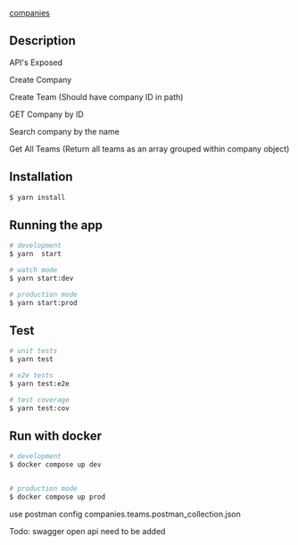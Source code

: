 

[companies](https://github.com/karthikneeliyan/nestjs-mongo) 

## Description

API's Exposed

Create Company

Create Team (Should have company ID in path)

GET Company by ID

Search company by the name

Get All Teams (Return all teams as an array grouped within company object)


## Installation

```bash
$ yarn install
```

## Running the app

```bash
# development
$ yarn  start

# watch mode
$ yarn start:dev

# production mode
$ yarn start:prod
```

## Test

```bash
# unit tests
$ yarn test

# e2e tests
$ yarn test:e2e

# test coverage
$ yarn test:cov
```
## Run with docker

```bash
# development
$ docker compose up dev


# production mode
$ docker compose up prod
```

use postman config companies.teams.postman_collection.json

Todo: swagger open api need to be added


